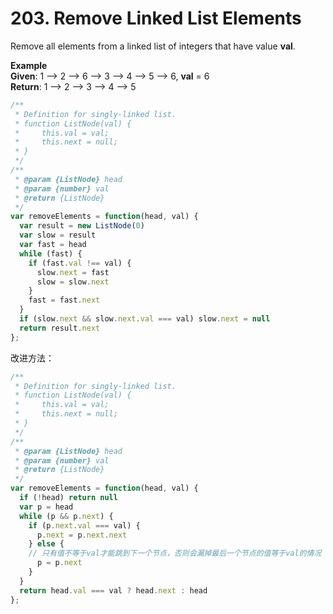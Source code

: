 # 203. Remove Linked List Elements

Remove all elements from a linked list of integers that have value **val**.

**Example**  
**Given**: 1 --> 2 --> 6 --> 3 --> 4 --> 5 --> 6, **val** = 6  
**Return**: 1 --> 2 --> 3 --> 4 --> 5

```javascript
/**
 * Definition for singly-linked list.
 * function ListNode(val) {
 *     this.val = val;
 *     this.next = null;
 * }
 */
/**
 * @param {ListNode} head
 * @param {number} val
 * @return {ListNode}
 */
var removeElements = function(head, val) {
  var result = new ListNode(0)
  var slow = result
  var fast = head
  while (fast) {
    if (fast.val !== val) {
      slow.next = fast
      slow = slow.next
    }
    fast = fast.next
  }
  if (slow.next && slow.next.val === val) slow.next = null
  return result.next
};
```

改进方法：
```javascript
/**
 * Definition for singly-linked list.
 * function ListNode(val) {
 *     this.val = val;
 *     this.next = null;
 * }
 */
/**
 * @param {ListNode} head
 * @param {number} val
 * @return {ListNode}
 */
var removeElements = function(head, val) {
  if (!head) return null
  var p = head
  while (p && p.next) {
    if (p.next.val === val) {
      p.next = p.next.next
    } else {
    // 只有值不等于val才能跳到下一个节点，否则会漏掉最后一个节点的值等于val的情况
      p = p.next
    }
  }
  return head.val === val ? head.next : head
};
```

